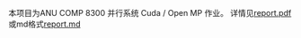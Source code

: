 本项目为ANU COMP 8300 并行系统 Cuda / Open MP 作业。
详情见[report.pdf](./ps-ass2Rep.pdf)或md格式[report.md](./report.md)